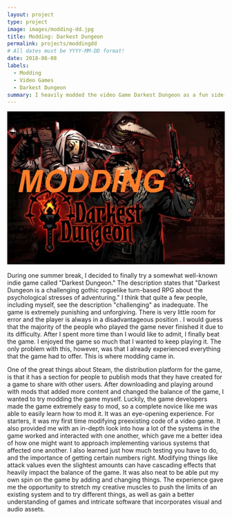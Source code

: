 ```yaml
---
layout: project
type: project
image: images/modding-dd.jpg
title: Modding: Darkest Dungeon
permalink: projects/moddingdd
# All dates must be YYYY-MM-DD format!
date: 2018-06-08
labels:
  - Modding
  - Video Games
  - Darkest Dungeon
summary: I heavily modded the video Game Darkest Dungeon as a fun side-project
---
```


<div class="ui small rounded images">
  <img class="ui image" src="../images/modding-dd.jpg">
</div>

During one summer break, I decided to finally try a somewhat well-known indie game called "Darkest Dungeon." The description states that "Darkest Dungeon is a challenging gothic roguelike turn-based RPG about the psychological stresses of adventuring." I think that quite a few people, including myself, see the description "challenging" as inadequate. The game is extremely punishing and unforgiving. There is very little room for error and the player is always in a disadvantageous position . I would guess that the majority of the people who played the game never finished it due to its difficulty. After I spent more time than I would like to admit, I finally beat the game. I enjoyed the game so much that I wanted to keep playing it. The only problem with this, however, was that I already experienced everything that the game had to offer. This is where modding came in.

One of the great things about Steam, the distribution platform for the game, is that it has a section for people to publish mods that they have created for a game to share with other users. After downloading and playing around with mods that added more content and changed the balance of the game, I wanted to try modding the game myself. Luckily, the game developers made the game extremely easy to mod, so a complete novice like me was able to easily learn how to mod it. It was an eye-opening experience. For starters, it was my first time modifying preexisting code of a video game. It also provided me with an in-depth look into how a lot of the systems in the game worked and interacted with one another, which gave me a better idea of how one might want to approach implementing various systems that affected one another. I also learned just how much testing you have to do, and the importance of getting certain numbers right. Modifying things like attack values even the slightest amounts can have cascading effects that heavily impact the balance of the game. It was also neat to be able put my own spin on the game by adding and changing things. The experience gave me the opportunity to stretch my creative muscles to push the limits of an existing system and to try different things, as well as gain a better understanding of games and intricate software that incorporates visual and audio assets.
